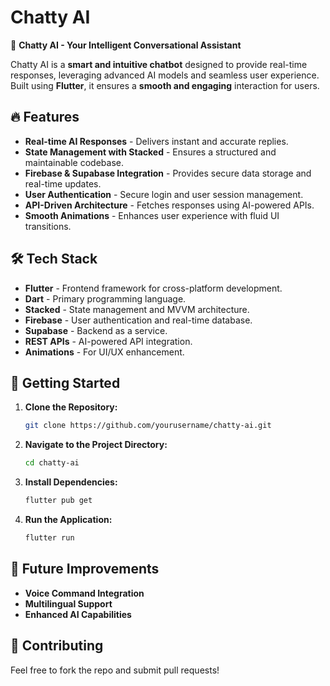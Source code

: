 # Chatty AI

🚀 **Chatty AI - Your Intelligent Conversational Assistant**

Chatty AI is a **smart and intuitive chatbot** designed to provide real-time responses, leveraging advanced AI models and seamless user experience. Built using **Flutter**, it ensures a **smooth and engaging** interaction for users.

## 🔥 Features

- **Real-time AI Responses** - Delivers instant and accurate replies.
- **State Management with Stacked** - Ensures a structured and maintainable codebase.
- **Firebase & Supabase Integration** - Provides secure data storage and real-time updates.
- **User Authentication** - Secure login and user session management.
- **API-Driven Architecture** - Fetches responses using AI-powered APIs.
- **Smooth Animations** - Enhances user experience with fluid UI transitions.

## 🛠 Tech Stack

- **Flutter** - Frontend framework for cross-platform development.
- **Dart** - Primary programming language.
- **Stacked** - State management and MVVM architecture.
- **Firebase** - User authentication and real-time database.
- **Supabase** - Backend as a service.
- **REST APIs** - AI-powered API integration.
- **Animations** - For UI/UX enhancement.

## 🚀 Getting Started

1. **Clone the Repository:**
   ```bash
   git clone https://github.com/yourusername/chatty-ai.git
   ```
2. **Navigate to the Project Directory:**
   ```bash
   cd chatty-ai
   ```
3. **Install Dependencies:**
   ```bash
   flutter pub get
   ```
4. **Run the Application:**
   ```bash
   flutter run
   ```

## 📌 Future Improvements

- **Voice Command Integration**
- **Multilingual Support**
- **Enhanced AI Capabilities**

## 🤝 Contributing

Feel free to fork the repo and submit pull requests!
